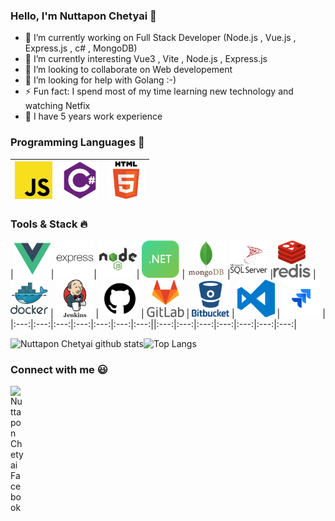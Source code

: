 ### Hello, I'm Nuttapon Chetyai 👋


- 🔭 I’m currently working on Full Stack Developer (Node.js , Vue.js , Express.js , c# , MongoDB)
- 🌱 I’m currently interesting Vue3 , Vite , Node.js , Express.js
- 👯 I’m looking to collaborate on Web developement
- 🤔 I’m looking for help with Golang :-)
- ⚡ Fun fact: I spend most of my time learning new technology and watching Netfix
- 📅 I have 5 years work experience


### Programming Languages  :rocket:
|<img src="https://github.com/NuttaponChetyai/NuttaponChetyai/blob/master/images/programming_languages/javascript.png" width=60> | <img src="https://github.com/NuttaponChetyai/NuttaponChetyai/blob/master/images/programming_languages/csharp.png" width=60> |<img src="https://github.com/NuttaponChetyai/NuttaponChetyai/blob/master/images/programming_languages/html.png" width=60> |
|:---:|:---:|:---:|


### Tools & Stack :fire:
|<img src="https://github.com/NuttaponChetyai/NuttaponChetyai/blob/master/images/stack/vuejs.png" width=60>| <img src="https://github.com/NuttaponChetyai/NuttaponChetyai/blob/master/images/stack/express.png" width=60>| <img src="https://github.com/NuttaponChetyai/NuttaponChetyai/blob/master/images/stack/nodejs.png" width=60>|  <img src="https://github.com/NuttaponChetyai/NuttaponChetyai/blob/master/images/stack/net.png" width=60> | <img src="https://github.com/NuttaponChetyai/NuttaponChetyai/blob/master/images/stack/mongodb.png" width=60> |<img src="https://github.com/NuttaponChetyai/NuttaponChetyai/blob/master/images/stack/sql.png" width=60> |<img src="https://github.com/NuttaponChetyai/NuttaponChetyai/blob/master/images/stack/redis.png" width=60> |<img src="https://github.com/NuttaponChetyai/NuttaponChetyai/blob/master/images/stack/docker.png" width=60> | <img src="https://github.com/NuttaponChetyai/NuttaponChetyai/blob/master/images/stack/jenkins.png" width=60> | <img src="https://github.com/NuttaponChetyai/NuttaponChetyai/blob/master/images/stack/github.png" width=60> | <img src="https://github.com/NuttaponChetyai/NuttaponChetyai/blob/master/images/stack/gitlab.png" width=60> | <img src="https://github.com/NuttaponChetyai/NuttaponChetyai/blob/master/images/stack/bitbucket.png" width=60> | <img src="https://github.com/NuttaponChetyai/NuttaponChetyai/blob/master/images/stack/visual-studio-code.png" width=60> | <img src="https://github.com/NuttaponChetyai/NuttaponChetyai/blob/master/images/stack/jira.png" width=60> |
|:---:|:---:|:---:|:---:|:---:|:---:|:---:||:---:|:---:|:---:|:---:|:---:|:---:|:---:|

![Nuttapon Chetyai github stats](https://github-readme-stats.vercel.app/api?username=NuttaponChetyai)![Top Langs](https://github-readme-stats.vercel.app/api/top-langs/?usernam=NuttaponChetyai&layout=compact)


### Connect with me :smiley:

<a href="https://www.facebook.com/james.lovegift/">
  <img align="left" alt="Nuttapon Chetyai Facebook" width="21px" src="https://github.com/adityakamath16/adityakamath16/blob/master/images/social/facebook.png" />
</a>
